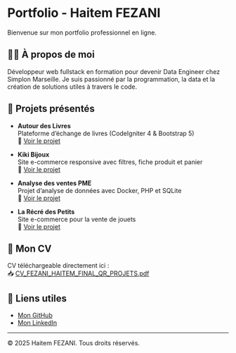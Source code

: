 # Portfolio - Haitem FEZANI

Bienvenue sur mon portfolio professionnel en ligne.

## 👨‍💻 À propos de moi

Développeur web fullstack en formation pour devenir Data Engineer chez Simplon Marseille. Je suis passionné par la programmation, la data et la création de solutions utiles à travers le code.

## 💼 Projets présentés

- **Autour des Livres**  
  Plateforme d’échange de livres (CodeIgniter 4 & Bootstrap 5)  
  🔗 [Voir le projet](https://github.com/haitem-213/autourdeslivres.fr)

- **Kiki Bijoux**  
  Site e-commerce responsive avec filtres, fiche produit et panier  
  🔗 [Voir le projet](https://github.com/haitem-213/kiki-bijoux.fr)

- **Analyse des ventes PME**  
  Projet d’analyse de données avec Docker, PHP et SQLite  
  🔗 [Voir le projet](https://github.com/haitem-213/sales_analysis)

- **La Récré des Petits**  
  Site e-commerce pour la vente de jouets  
  🔗 [Voir le projet](https://github.com/haitem-213/la-recre-des-petits)

## 📄 Mon CV

CV téléchargeable directement ici :  
📥 [CV_FEZANI_HAITEM_FINAL_QR_PROJETS.pdf](CV_FEZANI_HAITEM_FINAL_QR_PROJETS.pdf)

## 🔗 Liens utiles

- [Mon GitHub](https://github.com/haitem-213)
- [Mon LinkedIn](https://www.linkedin.com/in/haitem-fezani-499788353/)

---

© 2025 Haitem FEZANI. Tous droits réservés.
